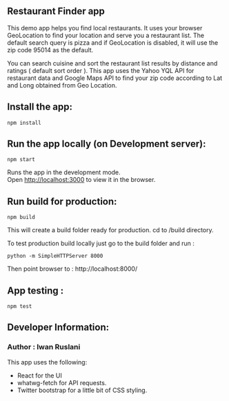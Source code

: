 ## Restaurant Finder app

This demo app helps you find local restaurants. It uses your browser GeoLocation to find your location and serve you a restaurant list. The default search query is pizza and if GeoLocation is disabled, it will use the zip code 95014 as the default.

You can search cuisine and sort the restaurant list results by distance and ratings ( default sort order ).
This app uses the Yahoo YQL API for restaurant data and Google Maps API to find your zip code according to Lat and Long obtained from Geo Location.

## Install the app:

`npm install`

## Run the app locally (on Development server):

`npm start`

Runs the app in the development mode.<br>
Open [http://localhost:3000](http://localhost:3000) to view it in the browser.

## Run build for production:

`npm build`

This will create a build folder ready for production.
cd to /build directory. 

To test production build locally just go to the build folder and run :

`python -m SimpleHTTPServer 8000`

Then point browser to : http://localhost:8000/

## App testing :

`npm test`

## Developer Information:

### Author : Iwan Ruslani
This app uses the following:

- React for the UI
- whatwg-fetch for API requests.
- Twitter bootstrap for a little bit of CSS styling.
